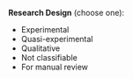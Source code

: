 **Research Design** (choose one):

- Experimental
- Quasi-experimental
- Qualitative
- Not classifiable
- For manual review